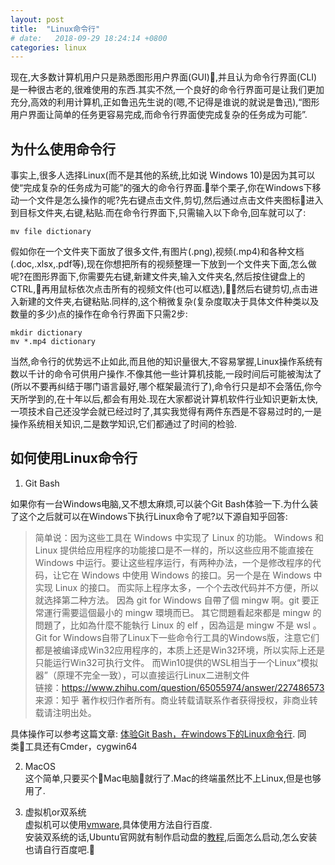 ```yaml
---
layout: post
title:  "Linux命令行"
# date:   2018-09-29 18:24:14 +0800
categories: linux
---
```

现在,大多数计算机用户只是熟悉图形用户界面(GUI),并且认为命令行界面(CLI)是一种很古老的,很难使用的东西.其实不然,一个良好的命令行界面可是让我们更加充分,高效的利用计算机,正如鲁迅先生说的(嗯,不记得是谁说的就说是鲁迅),“图形用户界面让简单的任务更容易完成,而命令行界面使完成复杂的任务成为可能”. 

## 为什么使用命令行
事实上,很多人选择Linux(而不是其他的系统,比如说 Windows 10)是因为其可以使“完成复杂的任务成为可能”的强大的命令行界面.举个栗子,你在Windows下移动一个文件是怎么操作的呢?先右键点击文件,剪切,然后通过点击文件夹图标进入到目标文件夹,右键,粘贴.而在命令行界面下,只需输入以下命令,回车就可以了:
```shell
mv file dictionary  
```
假如你在一个文件夹下面放了很多文件,有图片(.png),视频(.mp4)和各种文档(.doc,.xlsx,.pdf等),现在你想把所有的视频整理一下放到一个文件夹下面,怎么做呢?在图形界面下,你需要先右键,新建文件夹,输入文件夹名,然后按住键盘上的CTRL,再用鼠标依次点击所有的视频文件(也可以框选),然后右键剪切,点击进入新建的文件夹,右键粘贴.同样的,这个稍微复杂(复杂度取决于具体文件种类以及数量的多少)点的操作在命令行界面下只需2步:
```shell
mkdir dictionary  
mv *.mp4 dictionary
```
当然,命令行的优势远不止如此,而且他的知识量很大,不容易掌握,Linux操作系统有数以千计的命令可供用户操作.不像其他一些计算机技能,一段时间后可能被淘汰了(所以不要再纠结于哪门语言最好,哪个框架最流行了),命令行只是却不会落伍,你今天所学到的,在十年以后,都会有用处.现在大家都说计算机软件行业知识更新太快,一项技术自己还没学会就已经过时了,其实我觉得有两件东西是不容易过时的,一是操作系统相关知识,二是数学知识,它们都通过了时间的检验.

## 如何使用Linux命令行
1. Git Bash

如果你有一台Windows电脑,又不想太麻烦,可以装个Git Bash体验一下.为什么装了这个之后就可以在Windows下执行Linux命令了呢?以下源自知乎回答:
>简单说：因为这些工具在 Windows 中实现了 Linux 的功能。
Windows 和 Linux 提供给应用程序的功能接口是不一样的，所以这些应用不能直接在 Windows 中运行。要让这些程序运行，有两种办法，一个是修改程序的代码，让它在 Windows 中使用 Windows 的接口。另一个是在 Windows 中实现 Linux 的接口。
而实际上程序太多，一个个去改代码并不方便，所以就选择第二种方法。
因為 git for Windows 自帶了個 mingw 啊。git 要正常運行需要這個最小的 mingw 環境而已。
其它問題看起來都是 mingw 的問題了，比如為什麼不能執行 Linux 的 elf ，因為這是 mingw 不是 wsl 。
Git for Windows自带了Linux下一些命令行工具的Windows版，注意它们都是被编译成Win32应用程序的，本质上还是Win32环境，所以实际上还是只能运行Win32可执行文件。
而Win10提供的WSL相当于一个Linux“模拟器”（原理不完全一致），可以直接运行Linux二进制文件  
链接：https://www.zhihu.com/question/65055974/answer/227486573
来源：知乎
著作权归作者所有。商业转载请联系作者获得授权，非商业转载请注明出处。

具体操作可以参考这篇文章:
[体验Git Bash，在windows下的Linux命令行](https://www.jianshu.com/p/122f5bf8749e).
同类工具还有Cmder，cygwin64

2. MacOS  
这个简单,只要买个Mac电脑就行了.Mac的终端虽然比不上Linux,但是也够用了.

3. 虚拟机or双系统  
虚拟机可以使用[vmware](https://www.vmware.com/sg.html),具体使用方法自行百度.  
安装双系统的话,Ubuntu官网就有制作启动盘的[教程](https://www.ubuntu.com.cn/download/desktop/create-a-usb-stick-on-windows),后面怎么启动,怎么安装也请自行百度吧.🐶